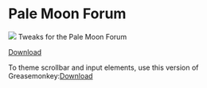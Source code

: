 # Pale Moon Forum
<img src="https://github.com/srazzano/Images/blob/master/pmforum2.png"/>
Tweaks for the Pale Moon Forum

<a href="https://raw.githubusercontent.com/srazzano/Pale_Moon_Forum/master/Pale_Moon_Forum.user.js">Download</a>

To theme scrollbar and input elements, use this version of Greasemonkey:<a href="https://raw.githubusercontent.com/srazzano/Greasemonkey/master/greasemonkey-PM1.0.2.xpi">Download</a>
